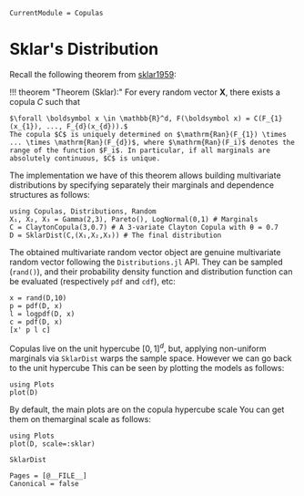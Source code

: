 ```@meta
CurrentModule = Copulas
```

# Sklar's Distribution

Recall the following theorem from [sklar1959](@cite):

!!! theorem "Theorem (Sklar):"
    For every random vector $\boldsymbol X$, there exists a copula $C$ such that

    $\forall \boldsymbol x \in \mathbb{R}^d, F(\boldsymbol x) = C(F_{1}(x_{1}), ..., F_{d}(x_{d})).$
    The copula $C$ is uniquely determined on $\mathrm{Ran}(F_{1}) \times ... \times \mathrm{Ran}(F_{d})$, where $\mathrm{Ran}(F_i)$ denotes the range of the function $F_i$. In particular, if all marginals are absolutely continuous, $C$ is unique.


The implementation we have of this theorem allows building multivariate distributions by specifying separately their marginals and dependence structures as follows:


```@example 2
using Copulas, Distributions, Random
X₁, X₂, X₃ = Gamma(2,3), Pareto(), LogNormal(0,1) # Marginals
C = ClaytonCopula(3,0.7) # A 3-variate Clayton Copula with θ = 0.7
D = SklarDist(C,(X₁,X₂,X₃)) # The final distribution
```

The obtained multivariate random vector object are genuine multivariate random vector following the `Distributions.jl` API. They can be sampled (`rand()`), and their probability density function and distribution function can be evaluated (respectively `pdf` and `cdf`), etc:

```@example 2
x = rand(D,10)
p = pdf(D, x)
l = logpdf(D, x)
c = pdf(D, x)
[x' p l c]
```


Copulas live on the unit hypercube $[0,1]^d$, but, applying non-uniform marginals via `SklarDist` warps the sample space. However we can go back to the unit hypercube  This can be seen by plotting the models as follows: 

```@example 2
using Plots
plot(D)
```
By default, the main plots are on the copula hypercube scale You can get them on themarginal scale as follows: 

```@example 2
using Plots
plot(D, scale=:sklar)
```

```@docs
SklarDist
```

```@bibliography
Pages = [@__FILE__]
Canonical = false
```